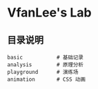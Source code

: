 # VfanLee's Lab

## 目录说明

```
basic           # 基础记录
analysis        # 原理分析
playground      # 演练场
animation       # CSS 动画
```
